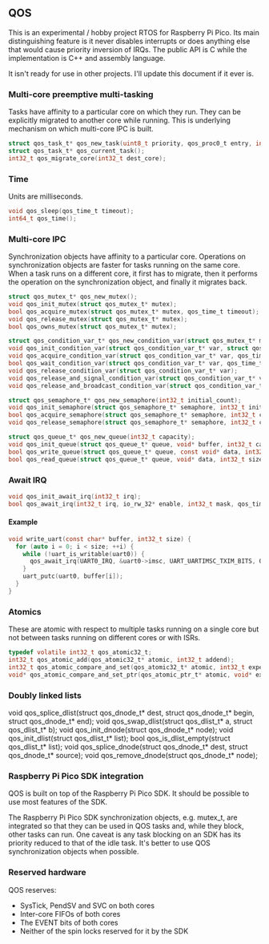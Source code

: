 ## QOS

This is an experimental / hobby project RTOS for Raspberry Pi Pico. Its main distinguishing feature is it
never disables interrupts or does anything else that would cause priority inversion of IRQs. The public API
is C while the implementation is C++ and assembly language.

It isn't ready for use in other projects. I'll update this document if it ever is.

### Multi-core preemptive multi-tasking

Tasks have affinity to a particular core on which they run. They can be explicitly migrated to another
core while running. This is underlying mechanism on which multi-core IPC is built.

```c
struct qos_task_t* qos_new_task(uint8_t priority, qos_proc0_t entry, int32_t stack_size);
struct qos_task_t* qos_current_task();
int32_t qos_migrate_core(int32_t dest_core);
```

### Time

Units are milliseconds.

```c
void qos_sleep(qos_time_t timeout);
int64_t qos_time();
```

### Multi-core IPC

Synchronization objects have affinity to a particular core. Operations on synchronization objects are faster
for tasks running on the same core. When a task runs on a different core, it first has to migrate, then it
performs the operation on the synchronization object, and finally it migrates back.

```c
struct qos_mutex_t* qos_new_mutex();
void qos_init_mutex(struct qos_mutex_t* mutex);
bool qos_acquire_mutex(struct qos_mutex_t* mutex, qos_time_t timeout);
void qos_release_mutex(struct qos_mutex_t* mutex);
bool qos_owns_mutex(struct qos_mutex_t* mutex);

struct qos_condition_var_t* qos_new_condition_var(struct qos_mutex_t* mutex);
void qos_init_condition_var(struct qos_condition_var_t* var, struct qos_mutex_t* mutex);
void qos_acquire_condition_var(struct qos_condition_var_t* var, qos_time_t timeout);
bool qos_wait_condition_var(struct qos_condition_var_t* var, qos_time_t timeout);
void qos_release_condition_var(struct qos_condition_var_t* var);
void qos_release_and_signal_condition_var(struct qos_condition_var_t* var);
void qos_release_and_broadcast_condition_var(struct qos_condition_var_t* var);

struct qos_semaphore_t* qos_new_semaphore(int32_t initial_count);
void qos_init_semaphore(struct qos_semaphore_t* semaphore, int32_t initial_count);
bool qos_acquire_semaphore(struct qos_semaphore_t* semaphore, int32_t count, qos_time_t timeout);
void qos_release_semaphore(struct qos_semaphore_t* semaphore, int32_t count);

struct qos_queue_t* qos_new_queue(int32_t capacity);
void qos_init_queue(struct qos_queue_t* queue, void* buffer, int32_t capacity);
bool qos_write_queue(struct qos_queue_t* queue, const void* data, int32_t size, qos_time_t timeout);
bool qos_read_queue(struct qos_queue_t* queue, void* data, int32_t size, qos_time_t timeout);
```

### Await IRQ

```c
void qos_init_await_irq(int32_t irq);
bool qos_await_irq(int32_t irq, io_rw_32* enable, int32_t mask, qos_time_t timeout);
```

#### Example

```c
void write_uart(const char* buffer, int32_t size) {
  for (auto i = 0; i < size; ++i) {
    while (!uart_is_writable(uart0)) {
      qos_await_irq(UART0_IRQ, &uart0->imsc, UART_UARTIMSC_TXIM_BITS, QOS_NO_TIMEOUT);
    }
    uart_putc(uart0, buffer[i]);
  }
}
```

### Atomics

These are atomic with respect to multiple tasks running on a single core but not between tasks
running on different cores or with ISRs.

```c
typedef volatile int32_t qos_atomic32_t;
int32_t qos_atomic_add(qos_atomic32_t* atomic, int32_t addend);
int32_t qos_atomic_compare_and_set(qos_atomic32_t* atomic, int32_t expected, int32_t new_value);
void* qos_atomic_compare_and_set_ptr(qos_atomic_ptr_t* atomic, void* expected, void* new_value);
```

### Doubly linked lists

void qos_splice_dlist(struct qos_dnode_t* dest, struct qos_dnode_t* begin, struct qos_dnode_t* end);
void qos_swap_dlist(struct qos_dlist_t* a, struct qos_dlist_t* b);
void qos_init_dnode(struct qos_dnode_t* node);
void qos_init_dlist(struct qos_dlist_t* list);
bool qos_is_dlist_empty(struct qos_dlist_t* list);
void qos_splice_dnode(struct qos_dnode_t* dest, struct qos_dnode_t* source);
void qos_remove_dnode(struct qos_dnode_t* node);

### Raspberry Pi Pico SDK integration

QOS is built on top of the Raspberry Pi Pico SDK. It should be possible to use most features of the SDK.

The Raspberry Pi Pico SDK synchronization objects, e.g. mutex_t, are integrated so that they can be
used in QOS tasks and, while they block, other tasks can run. One caveat is any task blocking on an SDK
has its priority reduced to that of the idle task. It's better to use QOS synchronization objects when
possible.

### Reserved hardware

QOS reserves:
* SysTick, PendSV and SVC on both cores
* Inter-core FIFOs of both cores
* The EVENT bits of both cores
* Neither of the spin locks reserved for it by the SDK
